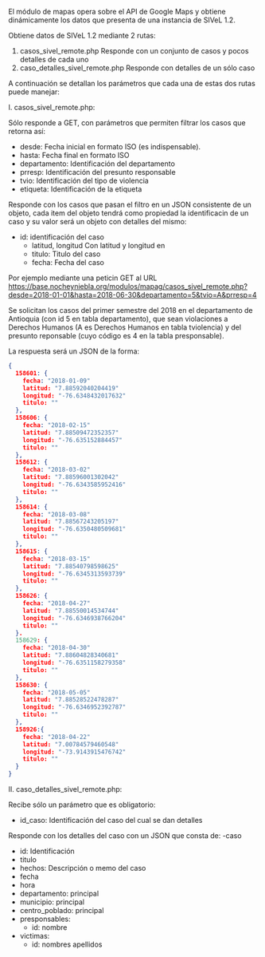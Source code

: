 El módulo de mapas opera sobre el API de Google Maps y obtiene dinámicamente los datos que presenta de una instancia de SIVeL 1.2.

Obtiene datos de SIVeL 1.2 mediante 2 rutas:
1. casos_sivel_remote.php  Responde con un conjunto de casos y pocos detalles de cada uno
2. caso_detalles_sivel_remote.php Responde con detalles de un sólo caso

A continuación se detallan los parámetros que cada una de estas dos rutas puede manejar:

I. casos_sivel_remote.php:

Sólo responde a GET, con parámetros que permiten filtrar los casos que retorna así:

- desde: Fecha inicial en formato ISO (es indispensable).
- hasta: Fecha final en formato ISO 
- departamento:  Identificación del departamento 
- prresp: Identificación del presunto responsable
- tvio: Identificación del tipo de violencia
- etiqueta: Identificación de la etiqueta


Responde con los casos que pasan el filtro en un JSON consistente de un objeto, cada item del objeto tendrá como propiedad la identificacin de un caso y su valor será un objeto con detalles del mismo:
 - id: identificación del caso
   - latitud, longitud Con latitud y longitud en 
   - titulo: Titulo del caso
   - fecha: Fecha del caso

Por ejemplo mediante una peticin GET al URL https://base.nocheyniebla.org/modulos/mapag/casos_sivel_remote.php?desde=2018-01-01&hasta=2018-06-30&departamento=5&tvio=A&prresp=4

Se solicitan los casos del primer semestre del 2018 en el departamento de Antioquia (con id 5 en tabla departamento), que sean violaciones a Derechos Humanos (A es Derechos Humanos en tabla tviolencia) y del presunto reponsable (cuyo código es 4 en la tabla presponsable).

La respuesta será un JSON de la forma:

```JSON
{
  158601: {
    fecha: "2018-01-09"
    latitud: "7.88592040204419"
    longitud: "-76.6348432017632"
    titulo: ""
  },
  158606: {
    fecha: "2018-02-15"
    latitud: "7.88509472352357"
    longitud: "-76.635152884457"
    titulo: ""
  },
  158612: {
    fecha: "2018-03-02"
    latitud: "7.88596001302042"
    longitud: "-76.6343585952416"
    titulo: ""
  },
  158614: {
    fecha: "2018-03-08"
    latitud: "7.88567243205197"
    longitud: "-76.6350480509681"
    titulo: ""
  }, 
  158615: {
    fecha: "2018-03-15"
    latitud: "7.88540798598625"
    longitud: "-76.6345313593739"
    titulo: ""
  }, 
  158626: {
    fecha: "2018-04-27"
    latitud: "7.88550014534744"
    longitud: "-76.6346938766204"
    titulo: ""
  }.
  158629: {
    fecha: "2018-04-30"
    latitud: "7.88604828340681"
    longitud: "-76.6351158279358"
    titulo: ""
  },
  158630: {
    fecha: "2018-05-05"
    latitud: "7.88528522478287"
    longitud: "-76.6346952392787"
    titulo: ""
  },
  158926:{ 
    fecha: "2018-04-22"
    latitud: "7.00784579460548"
    longitud: "-73.9143915476742"
    titulo: ""
  }
}
```

II. caso_detalles_sivel_remote.php:

Recibe sólo un parámetro que es obligatorio:
- id_caso: Identificación del caso del cual se dan detalles

Responde con los detalles del caso con un JSON que consta de:
-caso
  - id: Identificación
  - titulo
  - hechos: Descripción o memo del caso
  - fecha
  - hora 
  - departamento: principal
  - municipio: principal
  - centro_poblado: principal
  - presponsables:
    - id: nombre
  - victimas:
    - id: nombres apellidos
    
  
